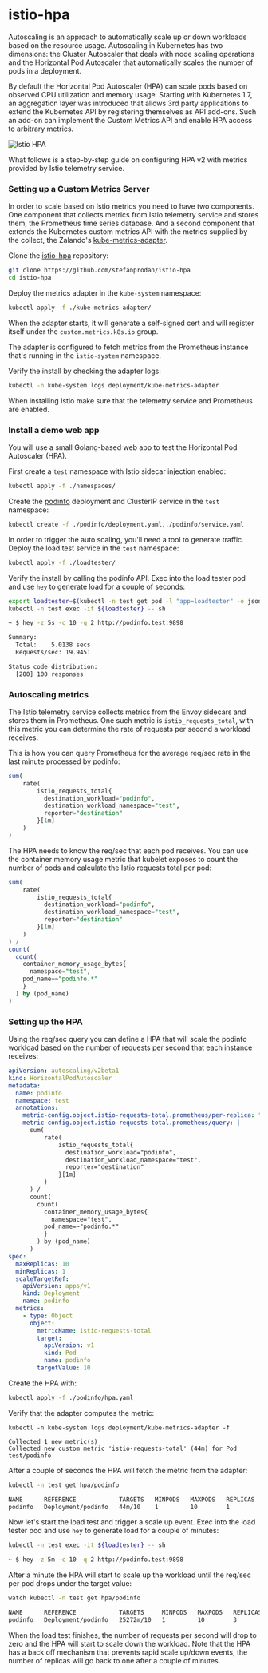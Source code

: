 # istio-hpa


Autoscaling is an approach to automatically scale up or down workloads based on the resource usage. 
Autoscaling in Kubernetes has two dimensions: the Cluster Autoscaler that deals with node scaling operations 
and the Horizontal Pod Autoscaler that automatically scales the number of pods in a deployment. 

By default the Horizontal Pod Autoscaler (HPA) can scale pods based on observed CPU utilization and memory usage.
Starting with Kubernetes 1.7, an aggregation layer was introduced that allows 3rd party applications to extend the 
Kubernetes API by registering themselves as API add-ons. 
Such an add-on can implement the Custom Metrics API and enable HPA access to arbitrary metrics.

![Istio HPA](https://raw.githubusercontent.com/stefanprodan/istio-hpa/master/diagrams/istio-hpa-overview.png)

What follows is a step-by-step guide on configuring HPA v2 with metrics provided by Istio telemetry service. 

### Setting up a Custom Metrics Server 

In order to scale based on Istio metrics you need to have two components. 
One component that collects metrics from Istio telemetry service and stores them, the Prometheus time series database.
And a second component that extends the Kubernetes custom metrics API with the metrics supplied by the collect, 
the Zalando's [kube-metrics-adapter](https://github.com/zalando-incubator/kube-metrics-adapter).

Clone the [istio-hpa](https://github.com/stefanprodan/istio-hpa) repository:

```bash
git clone https://github.com/stefanprodan/istio-hpa
cd istio-hpa
```

Deploy the metrics adapter in the `kube-system` namespace:

```bash
kubectl apply -f ./kube-metrics-adapter/
```

When the adapter starts, it will generate a self-signed cert and will register itself 
under the `custom.metrics.k8s.io` group.

The adapter is configured to fetch metrics from the Prometheus instance that's running in the `istio-system` namespace.

Verify the install by checking the adapter logs:

```bash
kubectl -n kube-system logs deployment/kube-metrics-adapter
```

When installing Istio make sure that the telemetry service and Prometheus are enabled.

### Install a demo web app

You will use a small Golang-based web app to test the Horizontal Pod Autoscaler (HPA).

First create a `test` namespace with Istio sidecar injection enabled:

```bash
kubectl apply -f ./namespaces/
```

Create the [podinfo](https://github.com/stefanprodan/k8s-podinfo) 
deployment and ClusterIP service in the `test` namespace:

```bash
kubectl create -f ./podinfo/deployment.yaml,./podinfo/service.yaml
```

In order to trigger the auto scaling, you'll need a tool to generate traffic.
Deploy the load test service in the `test` namespace:

```bash
kubectl apply -f ./loadtester/
```

Verify the install by calling the podinfo API. 
Exec into the load tester pod and use `hey` to generate load for a couple of seconds:

```bash
export loadtester=$(kubectl -n test get pod -l "app=loadtester" -o jsonpath='{.items[0].metadata.name}')
kubectl -n test exec -it ${loadtester} -- sh

~ $ hey -z 5s -c 10 -q 2 http://podinfo.test:9898

Summary:
  Total:	5.0138 secs
  Requests/sec:	19.9451

Status code distribution:
  [200]	100 responses
```

### Autoscaling metrics

The Istio telemetry service collects metrics from the Envoy sidecars and stores them in Prometheus. One such metric is 
`istio_requests_total`, with this metric you can determine the rate of requests per second a workload receives.

This is how you can query Prometheus for the average req/sec rate in the last minute processed by podinfo:

```sql
sum(
    rate(
        istio_requests_total{
          destination_workload="podinfo",
          destination_workload_namespace="test",
          reporter="destination"
        }[1m]
    )
)
```

The HPA needs to know the req/sec that each pod receives. You can use the container memory usage metric 
that kubelet exposes to count the number of pods and calculate the Istio requests total per pod:

```sql
sum(
    rate(
        istio_requests_total{
          destination_workload="podinfo",
          destination_workload_namespace="test",
          reporter="destination"
        }[1m]
    )
) /
count(
  count(
    container_memory_usage_bytes{
      namespace="test",
    pod_name=~"podinfo.*"
    }
  ) by (pod_name)
)
```

### Setting up the HPA

Using the req/sec query you can define a HPA that will scale the podinfo workload based on the number of requests 
per second that each instance receives:

```yaml
apiVersion: autoscaling/v2beta1
kind: HorizontalPodAutoscaler
metadata:
  name: podinfo
  namespace: test
  annotations:
    metric-config.object.istio-requests-total.prometheus/per-replica: "true"
    metric-config.object.istio-requests-total.prometheus/query: |
      sum(
          rate(
              istio_requests_total{
                destination_workload="podinfo",
                destination_workload_namespace="test",
                reporter="destination"
              }[1m]
          )
      ) /
      count(
        count(
          container_memory_usage_bytes{
            namespace="test",
          pod_name=~"podinfo.*"
          }
        ) by (pod_name)
      )
spec:
  maxReplicas: 10
  minReplicas: 1
  scaleTargetRef:
    apiVersion: apps/v1
    kind: Deployment
    name: podinfo
  metrics:
    - type: Object
      object:
        metricName: istio-requests-total
        target:
          apiVersion: v1
          kind: Pod
          name: podinfo
        targetValue: 10
```

Create the HPA with:

```bash
kubectl apply -f ./podinfo/hpa.yaml
``` 

Verify that the adapter computes the metric:

```
kubectl -n kube-system logs deployment/kube-metrics-adapter -f

Collected 1 new metric(s)
Collected new custom metric 'istio-requests-total' (44m) for Pod test/podinfo
```

After a couple of seconds the HPA will fetch the metric from the adapter:

```bash
kubectl -n test get hpa/podinfo

NAME      REFERENCE            TARGETS   MINPODS   MAXPODS   REPLICAS
podinfo   Deployment/podinfo   44m/10    1         10        1
```

Now let's start the load test and trigger a scale up event. 
Exec into the load tester pod and use `hey` to generate load for a couple of minutes:

```bash
kubectl -n test exec -it ${loadtester} -- sh

~ $ hey -z 5m -c 10 -q 2 http://podinfo.test:9898
```

After a minute the HPA will start to scale up the workload until the req/sec per pod drops under the target value:

```bash
watch kubectl -n test get hpa/podinfo

NAME      REFERENCE            TARGETS     MINPODS   MAXPODS   REPLICAS
podinfo   Deployment/podinfo   25272m/10   1         10        3
```

When the load test finishes, the number of requests per second will drop to zero and the HPA will start to scale down the workload.
Note that the HPA has a back off mechanism that prevents rapid scale up/down events, the number of replicas will go back to one
after a couple of minutes.

